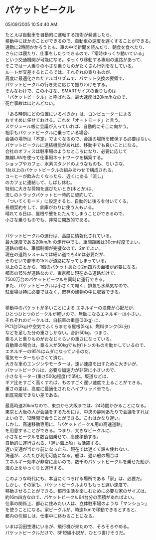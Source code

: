 パケットビークル
====
05/09/2005 10:54:40 AM

<p>たとえば自動車を自動的に運転する技術が発達したら、<br />
移動中にほかのことができるので、自動車の速度を遅くすることができる。<br />
通勤に2時間かかろうとも、車の中で新聞を読んだり、朝食を食べたり、<br />
さらには寝たり、仕事をしたりできるので、「常時ゆっくり動いている」<br />
という交通機関が可能になる。ゆっくり移動する専用の道路があって、<br />
そこでは一人乗りの小さな乗りものがたくさん行列をなしている。<br />
ルートが交差するところでは、それぞれの乗りものが、<br />
高度に最適化されたアルゴリズムで、パケット交換の要領で、<br />
パケットビークルの行き先に応じて振りわけをする。<br />
そんなわけで、この小さな、SMARTサイズの乗りものは<br />
「パケットビークル」と呼ばれる。最大速度は20km/hなので、<br />
死亡事故はほとんどない。</p>

<p>「ある時刻にどの位置にいるべきか」は、コンピューターによる<br />
おすすめに任せておける。これを「オートモード」と言う。<br />
スケジュール帳に会議が入っていれば、自動的にそこに向かう。<br />
相手もパケットビークルに乗っている場合、<br />
会議の場所は「不定」でよくなるので、会議の場所を確保する必要はない。<br />
パケットビークルに連結機能があれば、移動中でも良いことになる。<br />
会社のオフィスは駐車場のようなところになり、必要に応じて<br />
無線LANを使って仕事用ネットワークを構築する。<br />
ショップやカフェ、水素スタンドのようなものも、ちいさな、<br />
1台以上のパケットビークルの組みあわせで構成される。<br />
コーヒーが飲みたくなったら、近くにある「流し」<br />
のカフェに連結して、しばし休む。<br />
特別に大きな荷物を運びたいとき(木とか)は、<br />
流しのトラックパケットと一時的に契約して、<br />
「ついてくモード」に設定すると、自動的に後ろを付いてくる。<br />
長期契約をして、倉庫がわりに使う人もいる。<br />
晴れてる日は、屋根や壁をたたんでしまうことができるので、<br />
小さな乗りものでも、非常に開放的である。</p>

<p><br />
パケットビークルの運行は、高度に情報化されている。<br />
最大速度である20km/h の走行中でも、車間距離は30cm程度でよい。<br />
道路の幅も、車幅制御が完璧なので、2mでよい。<br />
現在の道路システムでは細い道でも4mは必要だが、<br />
そのせいで都市の15%が道路になってしまっている。<br />
以上のことから、1個のパケットあたり2m四方の面積が必要になる。<br />
都市の15%が道路なので、東京都に現在ある道路だけで、<br />
7500万台のパケットビークルを同時に運行できる。<br />
また、パケットビークルは小さくて軽く、排気も水蒸気なので、<br />
駐車場は特に必要ではなく、既存の建物の中に収容できる。</p>

<p><br />
移動中のパケットが多いことによる エネルギーの浪費が心配だが、<br />
ひとつひとつのビークルが軽いので、無駄になるエネルギーは小さい。<br />
それぞれのビークルは、自転車の重量(30kg) に、<br />
PC1台(2kg)や空気でふくらませる屋根(5kg)、燃料タンク(3L分) <br />
などを足した分の重さしかない。合計50kg、つまり、<br />
乗る人と乗りものがおなじぐらいの重さになっている。<br />
自動車の場合は、乗る人が50kgでも約1トンのものを動かしているので、<br />
エネルギーの95%はムダになっているのだ。<br />
電気モーターも小さくて済む。<br />
大きな車のエンジンやモーターは、速い速度を出すために大きいが、<br />
パケットビークルは、必要な加速力が非常に小さいので、<br />
小さなモーター(重さ500g程度)で済む。坂道などは、<br />
ギア比をすごく高くすれば、ものすごく遅い速度で上ることができる。<br />
重さの差は、高度に最適化されたハイブリッド車でも、<br />
到底克服できない差である。</p>

<p>最高時速20kmなので、東京から大阪までは、24時間かかることになる。<br />
東京と大阪の人が会議をするためには、中央の静岡あたりで会議をすれば<br />
よいので、12時間で会うことができる。これはかなり遅い。<br />
しかし、高速移動専用に、「パケットビークル用の高速道路」<br />
を用意することができる。つまり、大きなビークルに、<br />
小さなビークルを数百個乗せて、高速移動する。<br />
自動的に運行される、「遅い海上船」も活躍する。<br />
遅い交通が当たり前になったら、現在では遅くて誰も使わない、<br />
海運が、ふたたび利用可能になる。船は、遅い船の場合は<br />
エネルギー効率が非常に高いので、数千のパケットビークルを乗せた船が、<br />
海の上をゆっくりと運行する。</p>

<p>このような時代にも、本当にくつろげる場所である「家」は、必要だ。<br />
しかし、その家も、パケットビークルよりももっと遅い速度で、<br />
移動させることができる。都市生活を楽しむために必要な家のサイズは、<br />
約16m四方なので、パケットビークル64台分の面積があればよい。<br />
仕事の関係上、都心に住みたい人は、立体駐車場のような「マンション」<br />
を使うことになる。家ビークルが、時速1kmで移動できるとすると、<br />
都内の引越しは、仕事中に終わることになる。</p>

<p>いまは羽田空港にいるが、飛行機が来たので、そろそろやめる。<br />
パケットビークルだけで、SF短編小説が、ひとつ書けそうだ。</p>
